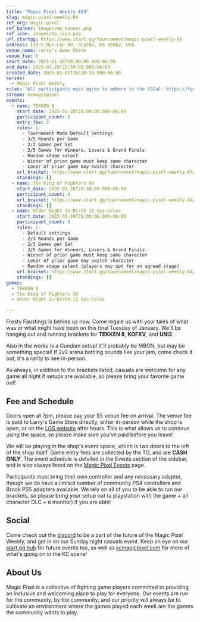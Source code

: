 ```yaml
---
title: "Magic Pixel Weekly #84"
slug: magic-pixel-weekly-84
ref_org: magic-pixel
ref_banner: images/mp_banner.png
ref_icon: images/mp_icon.png
url_startgg: https://www.start.gg/tournament/magic-pixel-weekly-84
address: 113 S Mur-Len Rd, Olathe, KS 66062, USA
venue_name: Larry's Game Store
venue_fee: 5
start_date: 2025-01-28T19:00:00.000-06:00
end_date: 2025-01-28T23:59:00.000-06:00
created_date: 2025-01-01T16:30:59.000-06:00
series:
  - Magic Pixel Weekly
rules: "All participants must agree to adhere to the FGCoC: https://fgcoc.com/"
stream: kcmagicpixel
events:
  - name: TEKKEN 8
    start_date: 2025-01-28T20:00:00.000-06:00
    participant_count: 0
    entry_fee: 5
    rules: |-
      - Tournament Mode Default Settings
      - 3/5 Rounds per Game
      - 2/3 Games per Set
      - 3/5 Games for Winners, Losers & Grand Finals
      - Random stage select
      - Winner of prior game must keep same character
      - Loser of prior game may switch character
    url_bracket: https://www.start.gg/tournament/magic-pixel-weekly-84/events/tekken-8/brackets/1853157/2731970
    standings: []
  - name: The King of Fighters XV
    start_date: 2025-01-28T20:30:00.000-06:00
    participant_count: 0
    url_bracket: https://www.start.gg/tournament/magic-pixel-weekly-84/events/king-of-fighters-xv/brackets/1853159/2731972
    standings: []
  - name: Under Night In-Birth II Sys:Celes
    start_date: 2025-01-28T21:00:00.000-06:00
    participant_count: 0
    rules: |-
      - Default settings
      - 2/3 Rounds per Game
      - 2/3 Games per Set
      - 3/5 Games for Winners, Losers & Grand Finals
      - Winner of prior game must keep same character
      - Loser of prior game may switch character
      - Random stage select (players may opt for an agreed stage)
    url_bracket: https://www.start.gg/tournament/magic-pixel-weekly-84/events/under-night-in-birth-ii-sys-celes/brackets/1853158/2731971
    standings: []
games:
  - TEKKEN 8
  - The King of Fighters XV
  - Under Night In-Birth II Sys:Celes

---
```


Frosty Faustings is behind us now. Come regale us with your tales of what was or what might have been on this final Tuesday of January. We'll be hanging out and running brackets for **TEKKEN 8**, **KOFXV**, and **UNI2**. 
<!--more-->
Also in the works is a Gundam setup! It'll probably be MBON, but may be something special! If 2v2 arena battling sounds like your jam, come check it out, it's a rarity to see in-person.

As always, in addition to the brackets listed, casuals are welcome for any game all night if setups are available, so please bring your favorite game out! 

## Fee and Schedule

Doors open at 7pm, please pay your $5 venue fee on arrival. The venue fee is paid to Larry's Game Store directly, either in-person while the shop is open, or on the [LGS website](https://www.larrysgamestore.com/products/kc-magic-pixel-5) after hours. This is what allows us to continue using the space, so please make sure you've paid before you leave!

We will be playing in the shop's event space, which is two doors to the left of the shop itself. Game entry fees are collected by the TO, and are **CASH ONLY**. The event schedule is detailed in the Events section of the sidebar, and is also always listed on the [Magic Pixel Events](https://kcmagicpixel.com/events/) page.

Participants must bring their own controller and any necessary adapter, though we do have a limited number of community PS4 controllers and Brook PS5 adapters available. We rely on all of you to be able to run our brackets, so please bring your setup out (a playstation with the game + all character DLC + a monitor) if you are able!  

## Social

Come check out the [discord](https://discord.gg/jkmn6CVrrQ) to be a part of the future of the Magic Pixel Weekly, and get in on our Sunday night casuals event. Keep an eye on our [start.gg hub](https://www.start.gg/hub/magic-pixel) for future events too, as well as [kcmagicpixel.com](https://kcmagicpixel.com) for more of what's going on in the KC scene!

## About Us

Magic Pixel is a collective of fighting game players committed to providing an inclusive and welcoming place to play for everyone. Our events are run for the community, by the community, and our priority will always be to cultivate an environment where the games played each week are the games the community wants to play.
  